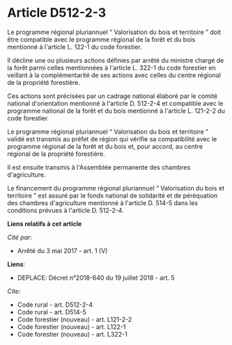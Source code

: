 # Article D512-2-3

Le programme régional pluriannuel “ Valorisation du bois et territoire ” doit être compatible avec le programme régional de
la forêt et du bois mentionné à l'article L. 122-1 du code forestier. 

Il décline une ou plusieurs actions définies par arrêté du ministre chargé de la forêt parmi celles mentionnées à l'article
L. 322-1 du code forestier en veillant à la complémentarité de ses actions avec celles du centre régional de la propriété
forestière. 

Ces actions sont précisées par un cadrage national élaboré par le comité national d'orientation mentionné à l'article D.
512-2-4 et compatible avec le programme national de la forêt et du bois mentionné à l'article L. 121-2-2 du code forestier. 

Le programme régional pluriannuel “ Valorisation du bois et territoire ” validé est transmis au préfet de région qui vérifie
sa compatibilité avec le programme régional de la forêt et du bois et, pour accord, au centre régional de la propriété
forestière. 

Il est ensuite transmis à l'Assemblée permanente des chambres d'agriculture. 

Le financement du programme régional pluriannuel “ Valorisation du bois et territoire ” est assuré par le fonds national de
solidarité et de péréquation des chambres d'agriculture mentionné à l'article D. 514-5 dans les conditions prévues à
l'article D. 512-2-4.

**Liens relatifs à cet article**

_Cité par_:

  - Arrêté du 3 mai 2017 - art. 1 (V)

**Liens**:

  - DEPLACE: Décret n°2018-640 du 19 juillet 2018 - art. 5

_Cite_:

  - Code rural - art. D512-2-4
  - Code rural - art. D514-5
  - Code forestier (nouveau) - art. L121-2-2
  - Code forestier (nouveau) - art. L122-1
  - Code forestier (nouveau) - art. L322-1
